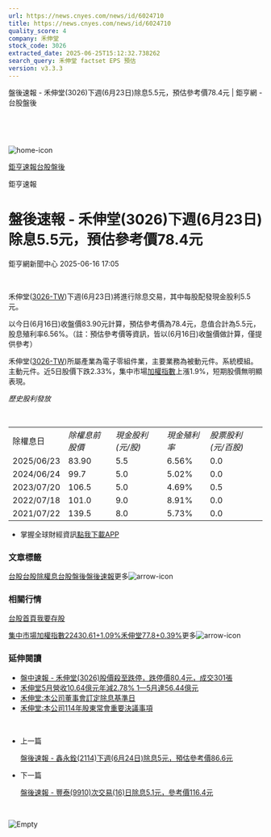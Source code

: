 ```yaml
---
url: https://news.cnyes.com/news/id/6024710
title: https://news.cnyes.com/news/id/6024710
quality_score: 4
company: 禾伸堂
stock_code: 3026
extracted_date: 2025-06-25T15:12:32.738262
search_query: 禾伸堂 factset EPS 預估
version: v3.3.3
---
```


盤後速報 - 禾伸堂(3026)下週(6月23日)除息5.5元，預估參考價78.4元 | 鉅亨網 - 台股盤後

‌

‌

![home-icon](/assets/icons/breadCrumb/symbol-icon-home.svg)

[鉅亨速報](/news/cat/anue_live)[台股盤後](/news/cat/tw_afterhours)

鉅亨速報

# 盤後速報 - 禾伸堂(3026)下週(6月23日)除息5.5元，預估參考價78.4元

鉅亨網新聞中心 2025-06-16 17:05

‌

禾伸堂([3026-TW](https://www.cnyes.com/twstock/3026))下週(6月23日)將進行除息交易，其中每股配發現金股利5.5元。

以今日(6月16日)收盤價83.90元計算，預估參考價為78.4元，息值合計為5.5元，股息殖利率6.56%。（註：預估參考價等資訊，皆以(6月16日)收盤價做計算，僅提供參考）

禾伸堂([3026-TW](https://www.cnyes.com/twstock/3026))所屬產業為電子零組件業，主要業務為被動元件。系統模組。主動元件。近5日股價下跌2.33%，集中市場[加權指數](https://invest.cnyes.com/index/TWS/TSE01)上漲1.9%，短期股價無明顯表現。

*歷史股利發放*

‌

|  |  |  |  |  |
| --- | --- | --- | --- | --- |
| 除權息日 | *除權息前股價* | *現金股利 (元/股)* | *現金殖利率* | *股票股利 (元/百股)* |
| 2025/06/23 | 83.90 | 5.5 | 6.56% | 0.0 |
| 2024/06/24 | 99.7 | 5.0 | 5.02% | 0.0 |
| 2023/07/20 | 106.5 | 5.0 | 4.69% | 0.5 |
| 2022/07/18 | 101.0 | 9.0 | 8.91% | 0.0 |
| 2021/07/22 | 139.5 | 8.0 | 5.73% | 0.0 |

* 掌握全球財經資訊[點我下載APP](http://www.cnyes.com/app/?utm_source=mweb&utm_medium=HamMenuBanner&utm_campaign=fixed&utm_content=entr)

### 文章標籤

[台股](https://news.cnyes.com/tag/台股 "台股")[台股除權息](https://news.cnyes.com/tag/台股除權息 "台股除權息")[台股盤後](https://news.cnyes.com/tag/台股盤後 "台股盤後")[盤後速報](https://news.cnyes.com/tag/盤後速報 "盤後速報")更多![arrow-icon](/assets/icons/arrows/arrow-down.svg)

### 相關行情

[台股首頁](https://www.cnyes.com/twstock)[我要存股](https://supr.link/8OHaU)

[集中市場加權指數22430.61+1.09%](https://invest.cnyes.com/index/TWS/TSE01)[禾伸堂77.8+0.39%](https://www.cnyes.com/twstock/3026)更多![arrow-icon](/assets/icons/arrows/arrow-down.svg)

### 延伸閱讀

* [盤中速報 - 禾伸堂(3026)股價殺至跌停，跌停價80.4元，成交301張](/news/id/5923980)
* [禾伸堂5月營收10.64億元年減2.78% 1—5月達56.44億元](/news/id/6010761)
* [禾伸堂:本公司董事會訂定除息基準日](/news/id/5997432)
* [禾伸堂:本公司114年股東常會重要決議事項](/news/id/5997431)

‌

* 上一篇

  [盤後速報 - 鑫永銓(2114)下週(6月24日)除息5元，預估參考價86.6元](/news/id/6026502)
* 下一篇

  [盤後速報 - 豐泰(9910)次交易(16)日除息5.1元，參考價116.4元](/news/id/6022291)

‌

![Empty](/assets/icons/skeleton/empty-image.svg)

‌